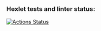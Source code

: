 ### Hexlet tests and linter status:
[![Actions Status](https://github.com/artemcherepanov2357/python-project-49/actions/workflows/hexlet-check.yml/badge.svg)](https://github.com/artemcherepanov2357/python-project-49/actions)